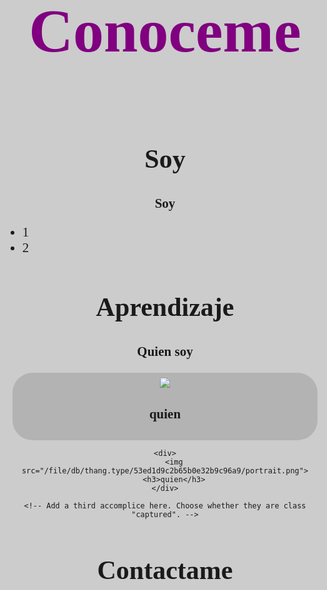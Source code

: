 <html>
    <head>
        <style>
            @import 'https://fonts.googleapis.com/css?family=Holtwood+One+SC';
            * {
                transition-duration: 0.125s
            }
            html {
                /* #ccc lessens visual artifact from border-image */
                background-color: #ccc;
            }
            ul {
                text-align:left;
            }
            #playerCode {
                font-family: 'Holtwood One SC';
                text-align: center;
                width: 700px;
                border: solid;
                border-width: 124px 76px 64px 40px;
                padding: 16px 32px;
                background-color: #ccc;
                border-image: url(/images/level/code_editor_background_border.png) 124 76 64 40 fill round;
                margin: 0 auto;
                margin-bottom: 50px;
            }
            #playerCode > div > div > div {
                display:inline-block;
            }
            #playerCode > div > img {
                width: 240px;
            }
            #playerCode div div > div {
                margin:8px;
                padding:8px;
                background-color:rgba(0, 0, 0, 0.125);
                border-radius:32px;
            }
        </style>
    </head>    
    <body id="playerCode">
        <div>
            <playercode>
                <style>
                    h1 {
                        color: Purple;
                    }
                    h1 {
                        font-size: 7em;
                    }
                    h2 {
                        /* Change the number to change the size of the header text. */
                        font-size: 3em;
                    }
                    h3 {
                        font-size: 1.5em;
                    }
                    li {
                        font-size:1.5em;
                    }
</style>
<h1>Conoceme</h1>

<!-- Find an image from the Image Gallery above, or use your own image link -->
<img src="" id="most-wanted">

<!-- Me presento -->
<h2>Soy</h2>

<!-- What are they wanted for? -->
<h3>Soy</h3>
<ul>
    <li>1</li>
    <li>2</li>
</ul>

<!-- Aptitudes -->
<h2>Aprendizaje</h2>

<!-- como-->
<h3>Quien soy</h3>
<div>
    <div>
        <img src="/file/db/thang.type/53ed1d9c2b65b0e32b9c96a9/portrait.png">
        <h3>quien</h3>
    </div>
    
    <div>
        <img src="/file/db/thang.type/53ed1d9c2b65b0e32b9c96a9/portrait.png">
        <h3>quien</h3>
    </div>
    
    <!-- Add a third accomplice here. Choose whether they are class "captured". -->
    
</div>

<!-- How do want them captured? -->
<h2>Contactame</h2>
 

